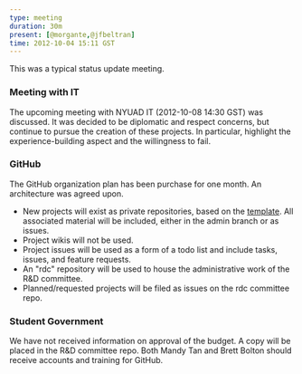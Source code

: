 ```yaml
---
type: meeting  
duration: 30m  
present: [@morgante,@jfbeltran]  
time: 2012-10-04 15:11 GST  
---
```


This was a typical status update meeting.

### Meeting with IT
The upcoming meeting with NYUAD IT (2012-10-08 14:30 GST) was discussed. It was decided to be diplomatic and respect concerns, but continue to pursue the creation of these projects. In particular, highlight the experience-building aspect and the willingness to fail.

### GitHub
The GitHub organization plan has been purchase for one month. An architecture was agreed upon.

-   New projects will exist as private repositories, based on the [template](https://github.com/nyuadsg/template). All associated material will be included, either in the admin branch or as issues.
-   Project wikis will not be used.
-   Project issues will be used as a form of a todo list and include tasks, issues, and feature requests.
-   An "rdc" repository will be used to house the administrative work of the R&D committee.
-   Planned/requested projects will be filed as issues on the rdc committee repo.

### Student Government
We have not received information on approval of the budget. A copy will be placed in the R&D committee repo. Both Mandy Tan and Brett Bolton should receive accounts and training for GitHub.
